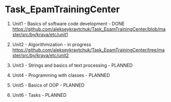 # Task_EpamTrainingCenter

1. Unit1 - Basics of software code development - DONE
https://github.com/alekseykravtchuk/Task_EpamTrainingCenter/blob/master/src/by/krava/etc/unit1

2. Unit2 - Algorithmization - in progress
https://github.com/alekseykravtchuk/Task_EpamTrainingCenter/tree/master/src/by/krava/etc/unit2

3. Unit3 - Strings and basics of text processing - PLANNED

4. Unit4 - Programming with classes - PLANNED

5. Unit5 - Basics of OOP - PLANNED

6. Unit6 - Tasks - PLANNED
